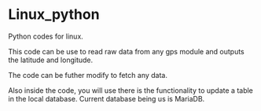 # Linux_python
Python codes for linux.

This code can be use to read raw data from any gps module and outputs the latitude and longitude. 

The code can be futher modify to fetch any data.

Also inside the code, you will use there is the functionality to update a table in the local database. Current database being us is MariaDB.
